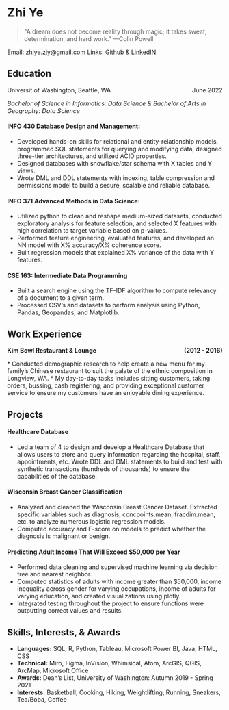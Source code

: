 # Zhi Ye

> "A dream does not become reality through magic; it takes sweat, determination, and hard work." —Colin Powell

Email: <zhiye.zjy@gmail.com>
Links: [Github](https://github.com/zzhiye/zzhiye.github.io) & [LinkedIN](https://www.linkedin.com/in/zhi-ye-48b457165/)

## Education
<p style="text-align:left;">
    Universit of Washington, Seattle, WA
    <span style="float:right;">
        June 2022
    </span>
</p>
<em>Bachelor of Science in Informatics: Data Science & Bachelor of Arts in Geography: Data Science</em>

#### INFO 430 Database Design and Management:
*   Developed hands-on skills for relational and entity-relationship models, programmed SQL statements for querying and modifying data, designed three-tier architectures, and utilized ACID properties.
*   Designed databases with snowflake/star schema with X tables and Y views.
*   Wrote DML and DDL statements with indexing, table compression and permissions model to build a secure, scalable and reliable database.

#### INFO 371 Advanced Methods in Data Science:
*	Utilized python to clean and reshape medium-sized datasets, conducted exploratory analysis for feature selection, and selected X features with high correlation to target variable based on p-values.
*	Performed feature engineering, evaluated features, and developed an NN model with X% accuracy/X% coherence score.
*   Built regression models that explained X% variance of the data with Y features.

#### CSE 163: Intermediate Data Programming
*	Built a search engine using the TF-IDF algorithm to compute relevancy of a document to a given term.
*   Processed CSV’s and datasets to perform analysis using Python, Pandas, Geopandas, and Matplotlib.


## Work Experience
<p style="text-align:left;">
    <b>Kim Bowl Restaurant & Lounge</b>
    <span style="float:right;">
        <b>(2012 - 2016)</b>
    </span>
</p>
*	Conducted demographic research to help create a new menu for my family’s Chinese restaurant to suit the palate of the ethnic composition in Longview, WA.
*	My day-to-day tasks includes sitting customers, taking orders, bussing, cash registering, and providing exceptional customer service to ensure my customers have an enjoyable dining experience.


## Projects

#### Healthcare Database
*	Led a team of 4 to design and develop a Healthcare Database that allows users to store and query information regarding the hospital, staff, appointments, etc. Wrote DDL and DML statements to build and test with synthetic transactions (hundreds of thousands) to ensure the capabilities of the database.

#### Wisconsin Breast Cancer Classification
*	Analyzed and cleaned the Wisconsin Breast Cancer Dataset. Extracted specific variables such as diagnosis, concpoints.mean, fracdim.mean, etc. to analyze numerous logistic regression models.
*   Computed accuracy and F-score on models to predict whether the diagnosis is malignant or benign.

#### Predicting Adult Income That Will Exceed $50,000 per Year
*   Performed data cleaning and supervised machine learning via decision tree and nearest neighbor.
*   Computed statistics of adults with income greater than $50,000, income inequality across gender for varying occupations, income of adults for varying education, and created visualizations using plotly.
*   Integrated testing throughout the project to ensure functions were outputting correct values and results. 


## Skills, Interests, & Awards
*	**Languages:** SQL, R, Python, Tableau, Microsoft Power BI, Java, HTML, CSS
*   **Technical:** Miro, Figma, InVision, Whimsical, Atom, ArcGIS, QGIS, ArcMap, Microsoft Office
*   **Awards:** Dean’s List, University of Washington: Autumn 2019 - Spring 2021
*   **Interests:** Basketball, Cooking, Hiking, Weightlifting, Running, Sneakers, Tea/Boba, Coffee

